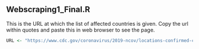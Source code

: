 ## Webscraping1_Final.R

This is the URL at which the list of affected countries is given. Copy the url within quotes and paste this in web browser to see the page. 

```R
URL <- "https://www.cdc.gov/coronavirus/2019-ncov/locations-confirmed-cases.html#map"
```